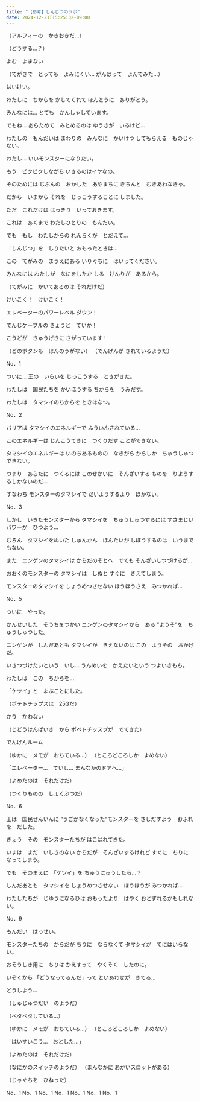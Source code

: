 ```yaml
---
title: "【参考】しんじつのラボ"
date: 2024-12-21T15:25:32+09:00
---
```

（アルフィーの　かきおきだ…）

（どうする…？）

よむ　よまない

（てがきで　とっても　よみにくい…
がんばって　よんでみた…）

はいけい。

わたしに　ちからを
かしてくれて
ほんとうに　ありがとう。

みんなには…
とても　かんしゃしています。

でもね…
あらためて　みとめるのは
ゆうきが　いるけど…

わたしの　もんだいは
まわりの　みんなに　かいけつ
してもらえる　ものじゃない。

わたし…
いいモンスターになりたい。

もう　ビクビクしながら
いきるのはイヤなの。

そのためには
じぶんの　おかした　あやまちに
きちんと　むきあわなきゃ。

だから　いまから
それを　じっこうすることに
しました。

ただ　これだけは
はっきり　いっておきます。

これは　あくまで
わたしひとりの　もんだい。

でも　もし　わたしからの
れんらくが　とだえて…

「しんじつ」を　しりたいと
おもったときは…

この　てがみの　まうえにある
いりぐちに　はいってください。

みんなには
わたしが　なにをしたか
しる　けんりが　あるから。

（てがみに　かいてあるのは
それだけだ）


けいこく！　けいこく！

エレベーターのパワーレベル
ダウン！

でんじケーブルの
きょうど　ていか！

こうどが　きゅうげきに
さがっています！


（どのボタンも　はんのうがない）
（でんげんが
きれているようだ）


No．1

ついに…
王の　いらいを
じっこうする　ときがきた。

わたしは　国民たちを
かいほうする
ちからを　うみだす。

わたしは　タマシイのちからを
ときはなつ。


No．2

バリアは
タマシイのエネルギーで
ふういんされている…

このエネルギーは
じんこうてきに　つくりだす
ことができない。

タマシイのエネルギーは
いのちあるものの　なきがら
からしか　ちゅうしゅつ　できない。

つまり　あらたに　つくるには
このせかいに　そんざいする
ものを　りようするしかないのだ…

すなわち
モンスターのタマシイで
だいようするより　ほかない。


No．3

しかし　いきたモンスターから
タマシイを　ちゅうしゅつするには
すさまじいパワーが　ひつよう…

むろん　タマシイをぬいた
しゅんかん　ほんたいが
しぼうするのは　いうまでもない。

また　ニンゲンのタマシイは
からだのそとへ　でても
そんざいしつづけるが…

おおくのモンスターの
タマシイは　しぬと
すぐに　きえてしまう。

モンスターのタマシイを
しょうめつさせない
ほうほうさえ　みつかれば…


No．5

ついに　やった。

かんせいした　そうちをつかい
ニンゲンのタマシイから　ある
”ようそ”を　ちゅうしゅつした。

ニンゲンが　しんだあとも
タマシイが　きえないのは
この　ようその　おかげだ。

いきつづけたいという　いし…
うんめいを　かえたいという
つよいきもち。

わたしは　この　ちからを…

「ケツイ」と　よぶことにした。


（ポテトチップスは　25Gだ）

かう　かわない

（じどうはんばいき　から
ポペトチッスプが　でてきた）


でんげんルーム


（ゆかに　メモが　おちている…）
（ところどころしか　よめない）

「エレベーター…　ていし…
まんなかのドアへ…」

（よめたのは　それだけだ）


（つくりものの　しょくぶつだ）


No．6

王は　国民ぜんいんに
”うごかなくなった”モンスターを
さしだすよう　おふれを　だした。

きょう　その　モンスターたちが
はこばれてきた。

いまは　まだ　いしきのない
からだが　そんざいするけれど
すぐに　ちりに　なってしまう。

でも　そのまえに　「ケツイ」を
ちゅうにゅうしたら…？

しんだあとも　タマシイを
しょうめつさせない　ほうほうが
みつかれば…

わたしたちが　じゆうになるひは
おもったより　はやく
おとずれるかもしれない。


No．9

もんだい　はっせい。

モンスターたちの　からだが
ちりに　ならなくて
タマシイが　てにはいらない。

おそうしき用に　ちりは
かえすって　やくそく　したのに。

いぞくから
「どうなってるんだ」って
といあわせが　きてる…

どうしよう…


（しゅじゅつだい　のようだ）

（ベタベタしている…）


（ゆかに　メモが　おちている…）
（ところどころしか　よめない）

「はいすいこう…　おとした…」

（よめたのは　それだけだ）


（なにかのスイッチのようだ）
（まんなかに
あかいスロットがある）

（じゃぐちを　ひねった）




No．1
No．1
No．1
No．1
No．1
No．1
No．1
